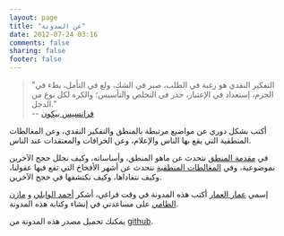 ```yaml
---
layout: page
title: "عن المدونة"
date: 2012-07-24 03:16
comments: false
sharing: false
footer: false
---
```


 
> "التفكير النقدي هو رغبة في الطلب، صبر في الشك، ولع في التأمل، بطء في الجزم، إستعداد في الإعتبار، حذر في التخلص والتأسيس؛ والكره لكل نوع من الدجل."  
> -- [فرانسيس بيكون](http://ar.wikipedia.org/wiki/فرانسيس_بيكون)

أكتب بشكل دوري عن مواضيع مرتبطة بالمنطق والتفكير النقدي، وعن المغالطات المنطقية التي يقع بها الناس والإعلام، وعن الخرافات والمعتقدات عند الناس.

في [مقدمة المنطق](/logic) نتحدث عن ماهو المنطق، وأساساته، وكيف نحلل حجج الآخرين بموضوعية، وفي [المغالطات المنطقية](/logical-fallacies) نتحدث عن أشهر الأفخاخ التي تقع فيها عقولنا، وكيف نتفاداها، وكيف نكتشفها في حجج الآخرين.


إسمي [عمار العمار](http://twitter.com/a3ammar) أكتب هذه المدونة في وقت فراغي، أشكر [أحمد الوابلي](http://twitter.com/ahmadalwably) و [مازن الطامي](http://twitter.com/xternl) على مساعدتي في إنشاء وكتابة هذه المدونة.

يمكنك تحميل مصدر هذه المدونة من [github](https://github.com/a3ammar/mnteq).